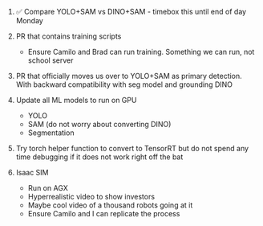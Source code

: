 
1. ✅ Compare YOLO+SAM vs DINO+SAM - timebox this until end of day Monday

2. PR that contains training scripts
	- Ensure Camilo and Brad can run training. Something we can run, not school server

3. PR that officially moves us over to YOLO+SAM as primary detection. With backward compatibility with seg model and grounding DINO

4. Update all ML models to run on GPU
	- YOLO
	- SAM (do not worry about converting DINO)
	- Segmentation

5. Try torch helper function to convert to TensorRT but do not spend any time debugging if it does not work right off the bat

6. Isaac SIM
	- Run on AGX
	- Hyperrealistic video to show investors
	- Maybe cool video of a thousand robots going at it
	- Ensure Camilo and I can replicate the process
